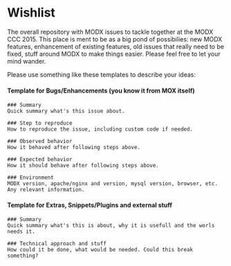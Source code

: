 # Wishlist
The overall repository with MODX issues to tackle together at the MODX CCC 2015. This place is ment to be as a big pond of possibilies: new MODX features, enhancement of existing features, old issues that really need to be fixed, stuff around MODX to make things easier. Please feel free to let your mind wander.

Please use something like these templates to describe your ideas:

#### Template for Bugs/Enhancements (you know it from MOX itself)

    ### Summary
    Quick summary what's this issue about.

    ### Step to reproduce
    How to reproduce the issue, including custom code if needed.

    ### Observed behavior
    How it behaved after following steps above.

    ### Expected behavior
    How it should behave after following steps above.

    ### Environment
    MODX version, apache/nginx and version, mysql version, browser, etc. Any relevant information.

#### Template for Extras, Snippets/Plugins and external stuff

    ### Summary
    Quick summary what's this is about, why it is usefull and the worls needs it.

    ### Technical approach and stuff
    How could it be done, what would be needed. Could this break something?
